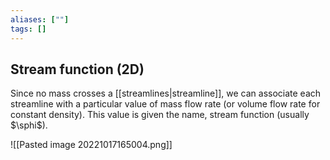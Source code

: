 ```yaml
---
aliases: [""]
tags: []
---
```


## Stream function (2D)

Since no mass crosses a [[streamlines|streamline]], we can associate each streamline with a particular value of mass flow rate (or volume flow rate for constant density). This value is given the name, stream function (usually $\sphi$).

![[Pasted image 20221017165004.png]]